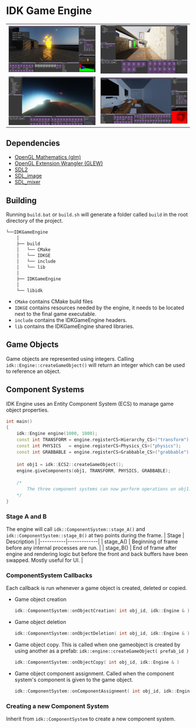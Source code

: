 
# IDK Game Engine

| | |
|-|-|
|<img src="img0.png">|<img src="img1.png">|
|<img src="img2.png">|<img src="img3.png">|




##  Dependencies
- [OpenGL Mathematics (glm)](https://github.com/g-truc/glm)
- [OpenGL Extension Wrangler (GLEW)](https://github.com/nigels-com/glew)
- [SDL2](https://github.com/libsdl-org/SDL)
- [SDL_image](https://github.com/libsdl-org/SDL_image)
- [SDL_mixer](https://github.com/libsdl-org/SDL_mixer)



## Building
Running `build.bat` or `build.sh` will generate a folder called `build` in the root directory of the project. 
```
└──IDKGameEngine
    │
    ├── build
    │   └── CMake
    │   └── IDKGE
    │   └── include
    │   └── lib
    │
    ├── IDKGameEngine
    │
    └── libidk
```

- `CMake` contains CMake build files
- `IDKGE` contains resources needed by the engine, it needs to be located next to the final game executable.
- `include` contains the IDKGameEngine headers.
- `lib` contains the IDKGameEngine shared libraries.


## Game Objects
Game objects are represented using integers. Calling `idk::Engine::createGameObject()` will return an integer which can be used to reference an object.

## Component Systems
IDK Engine uses an Entity Component System (ECS) to manage game object properties.


```C++
int main()
{
    idk::Engine engine(1000, 1000);
    const int TRANSFORM = engine.registerCS<Hierarchy_CS>("transform");
    const int PHYSICS   = engine.registerCS<Physics_CS>("physics");
    const int GRABBABLE = engine.registerCS<Grabbable_CS>("grabbable");
    
    int obj1 = idk::ECS2::createGameObject();
    engine.giveComponents(obj1, TRANSFORM, PHYSICS, GRABBABLE);

    /*
        The three component systems can now perform operations on obj1.
    */
}
```

### Stage A and B
The engine will call `idk::ComponentSystem::stage_A()` and `idk::ComponentSystem::stage_B()` at two points during the frame.
| Stage     | Description |
|-----------|-------------|
| stage_A() | Beginning of frame before any internal processes are run. |
| stage_B() | End of frame after engine and rendering logic but before the front and back buffers have been swapped. Mostly useful for UI. |


### ComponentSystem Callbacks
Each callback is run whenever a game object is created, deleted or copied.

- Game object creation
    ```C++
    idk::ComponentSystem::onObjectCreation( int obj_id, idk::Engine & )
    ```


- Game object deletion
    ```C++
    idk::ComponentSystem::onObjectDeletion( int obj_id, idk::Engine & )
    ```


- Game object copy. This is called when one gameobject is created by using another as a prefab: `idk::engine::createGameObject( prefab_id )`
    ```C++
    idk::ComponentSystem::onObjectCopy( int obj_id, idk::Engine & )
    ```


- Game object component assignment. Called when the component system's component is given to the game object.
    ```C++
    idk::ComponentSystem::onComponentAssignment( int obj_id, idk::Engine & )
    ```

### Creating a new Component System
Inherit from `idk::ComponentSystem` to create a new component system.
